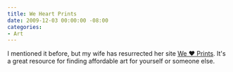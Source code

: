 ```yaml
---
title: We Heart Prints
date: 2009-12-03 00:00:00 -08:00
categories:
- Art
---
```


<p>I mentioned it before, but my wife has resurrected her site <a href="http://www.weheartprints.com/">We ♥ Prints</a>. It's a great resource for finding affordable art for yourself or someone else.</p>
